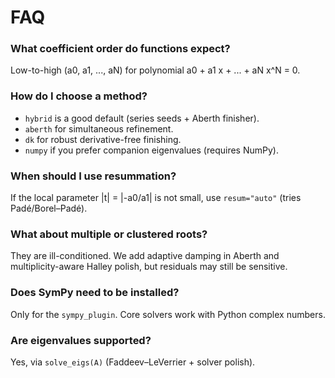# FAQ

### What coefficient order do functions expect?
Low-to-high (a0, a1, ..., aN) for polynomial a0 + a1 x + ... + aN x^N = 0.

### How do I choose a method?
- `hybrid` is a good default (series seeds + Aberth finisher).
- `aberth` for simultaneous refinement.
- `dk` for robust derivative-free finishing.
- `numpy` if you prefer companion eigenvalues (requires NumPy).

### When should I use resummation?
If the local parameter |t| = |-a0/a1| is not small, use `resum="auto"` (tries Padé/Borel–Padé).

### What about multiple or clustered roots?
They are ill-conditioned. We add adaptive damping in Aberth and multiplicity-aware Halley polish, but residuals may still be sensitive.

### Does SymPy need to be installed?
Only for the `sympy_plugin`. Core solvers work with Python complex numbers.

### Are eigenvalues supported?
Yes, via `solve_eigs(A)` (Faddeev–LeVerrier + solver polish).
